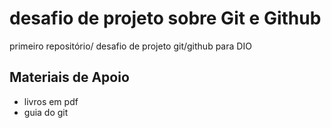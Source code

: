 # desafio de projeto sobre Git e Github
primeiro repositório/ desafio de projeto git/github para DIO

## Materiais de Apoio 

- livros em pdf
- guia do git
